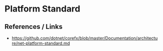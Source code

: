 # Platform Standard


## References / Links

*   https://github.com/dotnet/corefx/blob/master/Documentation/architecture/net-platform-standard.md

